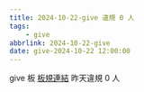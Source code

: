 ```yaml
---
title: 2024-10-22-give 違規 0 人
tags:
    - give
abbrlink: 2024-10-22-give
date: give-2024-10-22 12:00:00
---
```

give 板 [板規連結](https://www.ptt.cc/bbs/give/M.1612495900.A.C32.html)
昨天違規 0 人
